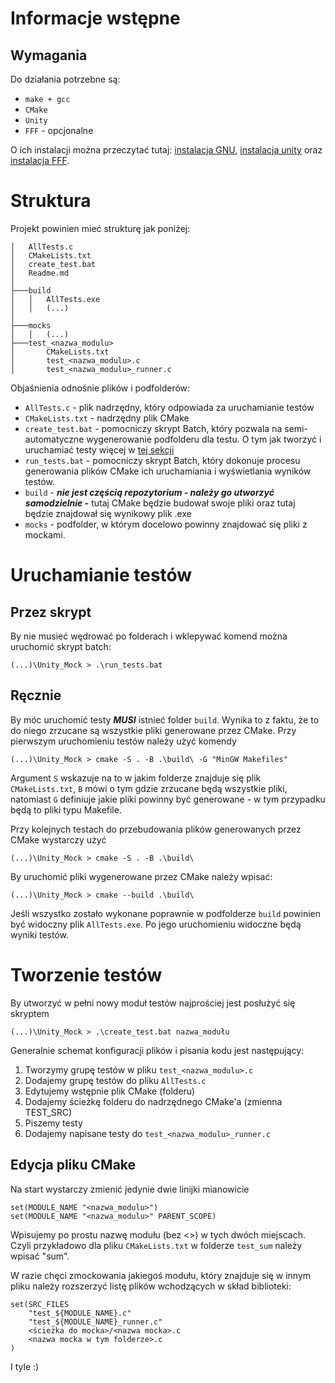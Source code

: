 # Informacje wstępne
Wymagania
---
Do działania potrzebne są:
- `make + gcc`
- `CMake`
- `Unity`
- `FFF` - opcjonalne 

O ich instalacji można przeczytać tutaj: [instalacja GNU](../../Readme.md#instalacja), [instalacja unity](../../Readme.md#instalacja-unity) oraz [instalacja FFF](../../Readme.md#instalacja-FFF).

# Struktura
Projekt powinien mieć strukturę jak poniżej:
```
│   AllTests.c
│   CMakeLists.txt
│   create_test.bat
│   Readme.md
│
├───build
│   │   AllTests.exe
│   │   (...)
│
├───mocks
│   │   (...)
├───test_<nazwa_modulu>
│       CMakeLists.txt
│       test_<nazwa_modulu>.c
│       test_<nazwa_modulu>_runner.c
```
Objaśnienia odnośnie plików i podfolderów:
- `AllTests.c` - plik nadrzędny, który odpowiada za uruchamianie testów 
- `CMakeLists.txt` - nadrzędny plik CMake 
- `create_test.bat` - pomocniczy skrypt Batch, który pozwala na semi-automatyczne wygenerowanie podfolderu dla testu. O tym jak tworzyć i uruchamiać testy więcej w [tej sekcji](#tworzenie-testów)
- `run_tests.bat` - pomocniczy skrypt Batch, który dokonuje procesu generowania plików CMake ich uruchamiania i wyświetlania wyników testów.
- `build` - ***nie jest częścią repozytorium - należy go utworzyć samodzielnie -*** tutaj CMake będzie budował swoje pliki oraz tutaj będzie znajdował się wynikowy plik .exe
- `mocks` - podfolder, w którym docelowo powinny znajdować się pliki z mockami. 

# Uruchamianie testów
Przez skrypt
---
By nie musieć wędrować po folderach i wklepywać komend można uruchomić skrypt batch:
```
(...)\Unity_Mock > .\run_tests.bat
```

Ręcznie
---
By móc uruchomić testy ***MUSI*** istnieć folder `build`. Wynika to z faktu, że to do niego zrzucane są wszystkie pliki generowane przez CMake. Przy pierwszym uruchomieniu testów należy użyć komendy 
```
(...)\Unity_Mock > cmake -S . -B .\build\ -G "MinGW Makefiles"
```
Argument `S` wskazuje na to w jakim folderze znajduje się plik `CMakeLists.txt`, `B` mówi o tym gdzie zrzucane będą wszystkie pliki, natomiast `G` definiuje jakie pliki powinny być generowane - w tym przypadku będą to pliki typu Makefile. 

Przy kolejnych testach do przebudowania plików generowanych przez CMake wystarczy użyć 
```
(...)\Unity_Mock > cmake -S . -B .\build\ 
```
By uruchomić pliki wygenerowane przez CMake należy wpisać:
```
(...)\Unity_Mock > cmake --build .\build\ 
```
Jeśli wszystko zostało wykonane poprawnie w podfolderze `build` powinien być widoczny plik `AllTests.exe`. Po jego uruchomieniu widoczne będą wyniki testów. 

# Tworzenie testów 
By utworzyć w pełni nowy moduł testów najprościej jest posłużyć się skryptem
```
(...)\Unity_Mock > .\create_test.bat nazwa_modułu
```
Generalnie schemat konfiguracji plików i pisania kodu jest następujący:
1. Tworzymy grupę testów w pliku `test_<nazwa_modulu>.c`
2. Dodajemy grupę testów do pliku `AllTests.c` 
3. Edytujemy wstępnie plik CMake (folderu)
4. Dodajemy ścieżkę folderu do nadrzędnego CMake'a (zmienna TEST_SRC)
5. Piszemy testy 
6. Dodajemy napisane testy do `test_<nazwa_modulu>_runner.c`

Edycja pliku CMake
---
Na start wystarczy zmienić jedynie dwie linijki mianowicie
```
set(MODULE_NAME "<nazwa_modulu>")
set(MODULE_NAME "<nazwa_modulu>" PARENT_SCOPE)
```
Wpisujemy po prostu nazwę modułu (bez <>) w tych dwóch miejscach. Czyli przykładowo dla pliku `CMakeLists.txt` w folderze `test_sum` należy wpisać "sum". 

W razie chęci zmockowania jakiegoś modułu, który znajduje się w innym pliku należy rozszerzyć listę plików wchodzących w skład biblioteki:
```
set(SRC_FILES 
    "test_${MODULE_NAME}.c"
    "test_${MODULE_NAME}_runner.c"
    <ścieżka do mocka>/<nazwa mocka>.c
    <nazwa mocka w tym folderze>.c
)
```
I tyle :)